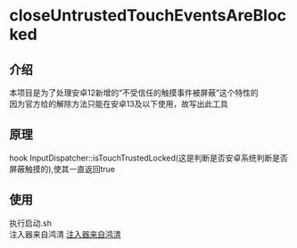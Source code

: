 # closeUntrustedTouchEventsAreBlocked
## 介绍
本项目是为了处理安卓12新增的“不受信任的触摸事件被屏蔽”这个特性的
<br>
因为官方给的解除方法只能在安卓13及以下使用，故写出此工具
## 原理
hook InputDispatcher::isTouchTrustedLocked(这是判断是否安卓系统判断是否屏蔽触摸的),使其一直返回true
## 使用
执行启动.sh
<br>
注入器来自鸿清
[注入器来自鸿清](https://github.com/SsageParuders/AndroidPtraceInject)
